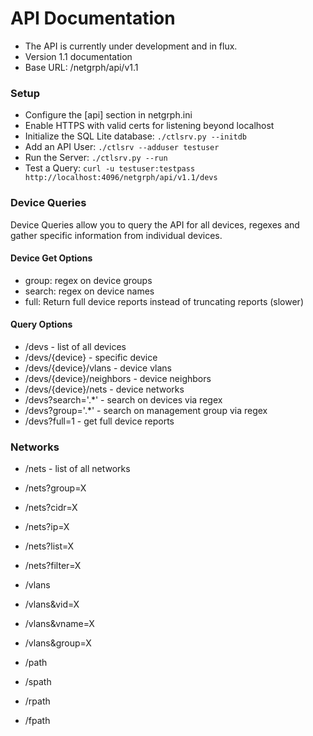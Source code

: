 # API Documentation

* The API is currently under development and in flux.
* Version 1.1 documentation
* Base URL: /netgrph/api/v1.1

### Setup
* Configure the [api] section in netgrph.ini
* Enable HTTPS with valid certs for listening beyond localhost
* Initialize the SQL Lite database: ```./ctlsrv.py --initdb```
* Add an API User: ```./ctlsrv --adduser testuser```
* Run the Server: ```./ctlsrv.py --run```
* Test a Query: ```curl -u testuser:testpass http://localhost:4096/netgrph/api/v1.1/devs```


### Device Queries

Device Queries allow you to query the API for all devices, regexes and gather
specific information from individual devices.

#### Device Get Options

* group: regex on device groups
* search: regex on device names
* full: Return full device reports instead of truncating reports (slower)

#### Query Options

* /devs - list of all devices
* /devs/{device} - specific device
* /devs/{device}/vlans - device vlans
* /devs/{device}/neighbors - device neighbors
* /devs/{device}/nets - device networks
* /devs?search='.*' - search on devices via regex
* /devs?group='.*' - search on management group via regex
* /devs?full=1 - get full device reports

### Networks

* /nets - list of all networks
* /nets?group=X
* /nets?cidr=X
* /nets?ip=X
* /nets?list=X
* /nets?filter=X


* /vlans
* /vlans&vid=X
* /vlans&vname=X
* /vlans&group=X


* /path
* /spath
* /rpath
* /fpath
